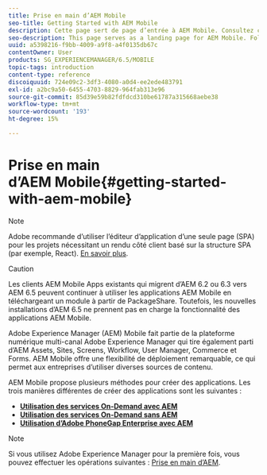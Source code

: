 ```yaml
---
title: Prise en main d’AEM Mobile
seo-title: Getting Started with AEM Mobile
description: Cette page sert de page d’entrée à AEM Mobile. Consultez cette page comme point de départ pour en savoir plus sur les trois différentes façons de créer des applications.
seo-description: This page serves as a landing page for AEM Mobile. Follow this page as a starting point to learn about the three different ways for creating apps.
uuid: a5398216-f9bb-4009-a9f8-a4f0135db67c
contentOwner: User
products: SG_EXPERIENCEMANAGER/6.5/MOBILE
topic-tags: introduction
content-type: reference
discoiquuid: 724e09c2-3df3-4080-a0d4-ee2ede483791
exl-id: a2bc9a50-6455-4703-8829-964fab313e96
source-git-commit: 85d39e59b82fdfdcd310be61787a315668aebe38
workflow-type: tm+mt
source-wordcount: '193'
ht-degree: 15%

---
```


# Prise en main d’AEM Mobile{#getting-started-with-aem-mobile}

>[!NOTE]
>
>Adobe recommande d’utiliser l’éditeur d’application d’une seule page (SPA) pour les projets nécessitant un rendu côté client basé sur la structure SPA (par exemple, React). [En savoir plus](/help/sites-developing/spa-overview.md).

>[!CAUTION]
>
>Les clients AEM Mobile Apps existants qui migrent d’AEM 6.2 ou 6.3 vers AEM 6.5 peuvent continuer à utiliser les applications AEM Mobile en téléchargeant un module à partir de PackageShare. Toutefois, les nouvelles installations d’AEM 6.5 ne prennent pas en charge la fonctionnalité des applications AEM Mobile.

Adobe Experience Manager (AEM) Mobile fait partie de la plateforme numérique multi-canal Adobe Experience Manager qui tire également parti d’AEM Assets, Sites, Screens, Workflow, User Manager, Commerce et Forms. AEM Mobile offre une flexibilité de déploiement remarquable, ce qui permet aux entreprises d’utiliser diverses sources de contenu.

AEM Mobile propose plusieurs méthodes pour créer des applications. Les trois manières différentes de créer des applications sont les suivantes :

* **[Utilisation des services On-Demand avec AEM](/help/mobile/getting-started-aem-mobile-on-demand.md)**
* **[Utilisation des services On-Demand sans AEM](https://helpx.adobe.com/digital-publishing-solution/help/aem-mobile-end-of-life-faq.html)**
* **[Utilisation d’Adobe PhoneGap Enterprise avec AEM](/help/mobile/getting-started-aem-mobile-phonegap.md)**

>[!NOTE]
>
>Si vous utilisez Adobe Experience Manager pour la première fois, vous pouvez effectuer les opérations suivantes : [Prise en main d’AEM](/help/sites-deploying/deploy.md).
